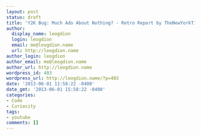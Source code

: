 ```yaml
---
layout: post
status: draft
title: 'Y2K Bug: Much Ado About Nothing? - Retro Report by TheNewYorkTimes'
author:
  display_name: leogdion
  login: leogdion
  email: me@leogdion.name
  url: http://leogdion.name
author_login: leogdion
author_email: me@leogdion.name
author_url: http://leogdion.name
wordpress_id: 403
wordpress_url: http://leogdion.name/?p=403
date: '2013-06-01 11:58:22 -0400'
date_gmt: '2013-06-01 15:58:22 -0400'
categories:
- Code
- Curiosity
tags:
- youtube
comments: []
---
```


